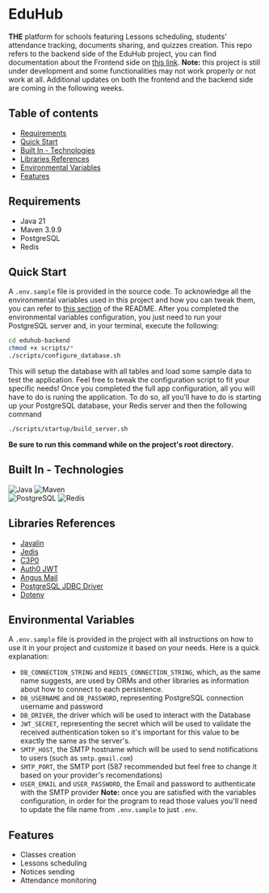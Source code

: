 # EduHub
**THE** platform for schools featuring Lessons scheduling, students' attendance tracking, documents sharing, and quizzes creation.
This repo refers to the backend side of the EduHub project, you can find documentation about the Frontend side on [this link](https://github.com/mfacecchia/eduhub-frontend).
**Note:** this project is still under development and some functionalities may not work properly or not work at all. Additional updates on both the frontend and the backend side are coming in the following weeks.

## Table of contents
- [Requirements](#requirements)
- [Quick Start](#quick-start)
- [Built In - Technologies](#built-in---technologies)
- [Libraries References](#libraries-references)
- [Environmental Variables](#environmental-variables)
- [Features](#features)

## Requirements
- Java 21
- Maven 3.9.9
- PostgreSQL
- Redis

## Quick Start
A `.env.sample` file is provided in the source code. To acknowledge all the environmental variables used in this project and how you can tweak them, you can refer to [this section](#environmental-variables) of the README.
After you completed the environmental variables configuration, you just need to run your PostgreSQL server and, in your terminal, execute the following:
```zsh
cd eduhub-backend
chmod +x scripts/*
./scripts/configure_database.sh
```
This will setup the database with all tables and load some sample data to test the application. Feel free to tweak the configuration script to fit your specific needs!
Once you completed the full app configuration, all you will have to do is runing the application. To do so, all you'll have to do is starting up your PostgreSQL database, your Redis server and then the following command
```zsh
./scripts/startup/build_server.sh
```
**Be sure to run this command while on the project's root directory.**

## Built In - Technologies
![Java](https://img.shields.io/badge/Java-ED8B00?style=for-the-badge&logo=openjdk&logoColor=white)
![Maven](https://img.shields.io/badge/apache_maven-C71A36?style=for-the-badge&logo=apachemaven&logoColor=white)\
![PostgreSQL](https://img.shields.io/badge/PostgreSQL-316192?style=for-the-badge&logo=postgresql&logoColor=white)
![Redis](https://img.shields.io/badge/redis-%23DD0031.svg?&style=for-the-badge&logo=redis&logoColor=white)

## Libraries References
- [Javalin](https://javalin.io)
- [Jedis](https://redis.io/docs/latest/develop/clients/jedis/)
- [C3P0](https://javadoc.io/doc/c3p0/c3p0/latest/index.html)
- [Auth0 JWT](https://github.com/auth0/java-jwt?tab=readme-ov-file#documentation)
- [Angus Mail](https://javadoc.io/doc/org.eclipse.angus/jakarta.mail/latest/jakarta.mail/module-summary.html)
- [PostgreSQL JDBC Driver](https://github.com/pgjdbc/pgjdbc)
- [Dotenv](https://github.com/cdimascio/dotenv-java)

## Environmental Variables
A `.env.sample` file is provided in the project with all instructions on how to use it in your project and customize it based on your needs. Here is a quick explanation:
- `DB_CONNECTION_STRING` and `REDIS_CONNECTION_STRING`, which, as the same name suggests, are used by ORMs and other libraries as information about how to connect to each persistence.
- `DB_USERNAME` and `DB_PASSWORD`, representing PostgreSQL connection username and password
- `DB_DRIVER`, the driver which will be used to interact with the Database
- `JWT_SECRET`, representing the secret which will be used to validate the received authentication token so it's important for this value to be exactly the same as the server's.
- `SMTP_HOST`, the SMTP hostname which will be used to send notifications to users (such as `smtp.gmail.com`)
- `SMTP_PORT`, the SMTP port (587 recommended but feel free to change it  based on your provider's recomendations)
- `USER_EMAIL` and `USER_PASSWORD`, the Email and password to authenticate with the SMTP provider
**Note:** once you are satisfied with the variables configuration, in order for the program to read those values you'll need to update the file name from `.env.sample` to just `.env`.

## Features
- Classes creation
- Lessons scheduling
- Notices sending
- Attendance monitoring

